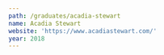 ```yaml
---
path: /graduates/acadia-stewart
name: Acadia Stewart
website: 'https://www.acadiastewart.com/'
year: 2018
---
```


